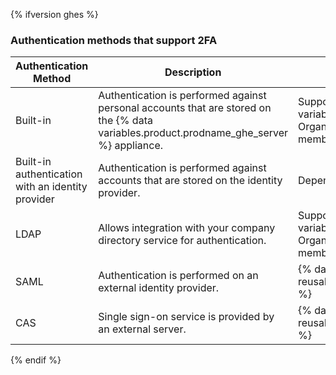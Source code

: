 {% ifversion ghes %}

### Authentication methods that support 2FA

| Authentication Method                             | Description                                                                                                                              | Two-factor authentication support                                                                                                                                           |
| ------------------------------------------------- | ---------------------------------------------------------------------------------------------------------------------------------------- | --------------------------------------------------------------------------------------------------------------------------------------------------------------------------- |
| Built-in                                          | Authentication is performed against personal accounts that are stored on the {% data variables.product.prodname_ghe_server %} appliance. | Supported and managed on the {% data variables.product.prodname_ghe_server %} appliance. Organization owners can require 2FA to be enabled for members of the organization. |
| Built-in authentication with an identity provider | Authentication is performed against accounts that are stored on the identity provider.                                                   | Dependent on the identity provider.                                                                                                                                         |
| LDAP                                              | Allows integration with your company directory service for authentication.                                                               | Supported and managed on the {% data variables.product.prodname_ghe_server %} appliance. Organization owners can require 2FA to be enabled for members of the organization. |
| SAML                                              | Authentication is performed on an external identity provider.                                                                            | {% data reusables.two_fa.2fa_not_supported_with_saml_and_cas %}                                                                                                             |
| CAS                                               | Single sign-on service is provided by an external server.                                                                                | {% data reusables.two_fa.2fa_not_supported_with_saml_and_cas %}                                                                                                             |

{% endif %}
